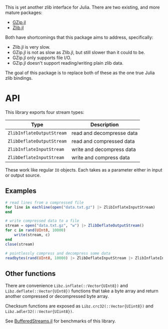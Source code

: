 
This is yet another zlib interface for Julia. There are two existing, and more
mature packages:

  * [GZip.jl](https://github.com/JuliaLang/GZip.jl)
  * [Zlib.jl](https://github.com/dcjones/Zlib.jl)

Both have shortcomings that this package aims to address, specifically:

  * Zlib.jl is very slow.
  * GZip.jl is not as slow as Zlib.jl, but still slower than it could to be.
  * GZip.jl only supports file I/O.
  * GZip.jl doesn't support reading/writing plain zlib data.

The goal of this package is to replace both of these as the one true Julia zlib
bindings.

# API

This library exports four stream types:

 Type | Description
------| ---------------
 `ZlibInflateOutputStream` | read and decompresse data
 `ZlibDeflateOutputStream` | read and compressed data
 `ZlibInflateInputStream`  | write and decompress data
 `ZlibDeflateInputStream`  | write and compress data

These work like regular `IO` objects. Each takes as a parameter either in input
or output source.


## Examples

```julia
# read lines from a compressed file
for line in eachline(open("data.txt.gz") |> ZlibInflateInputStream)
end

# write compressed data to a file
stream = open("data.txt.gz", "w") |> ZlibDeflateOutputStream()
for c in rand(UInt8, 10000)
    write(stream, c)
end
close(stream)

# pointlessly compress and decompress some data
readbytes(rand(UInt8, 10000) |> ZlibDeflateInputStream |> ZlibInflateInputStream)
```

## Other functions

There are convenience `Libz.inflate(::Vector{UInt8})` and `Libz.deflate(::Vector{UInt8})`
functions that take a byte array and return another compressed or decompressed
byte array.

Checksum functions are exposed as `Libz.crc32(::Vector{UIint8})` and
`Libz.adler32(::Vector{UIint8})`.

See [BufferedStreams.jl](https://github.com/dcjones/BufferedStreams.jl) for
benchmarks of this library.

